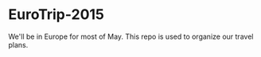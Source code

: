 # EuroTrip-2015
We'll be in Europe for most of May. This repo is used to organize our travel plans. 
